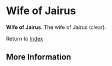 # Wife of Jairus
**Wife of Jairus**. 
The wife of Jairus (clear). 








Return to [Index](00-Index.md)

## More Information


